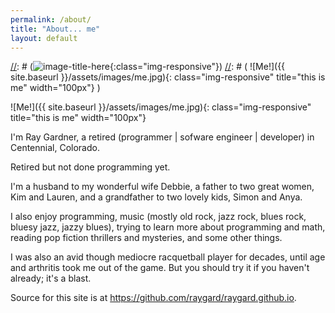 ```yaml
---
permalink: /about/
title: "About... me"
layout: default
---
```



[//]: # (this is a comment)
[//]: # (How to insert an image: thanks to David Egan https://dev-notes.eu/2016/01/images-in-kramdown-jekyll/)
[//]: # (![image-title-here](/path/to/image.jpg){:class="img-responsive"})
[//]: # ( ![Me!]({{ site.baseurl }}/assets/images/me.jpg){: class="img-responsive" title="this is me" width="100px"} )

![Me!]({{ site.baseurl }}/assets/images/me.jpg){: class="img-responsive" title="this is me" width="100px"}

I'm Ray Gardner, a retired (programmer \| sofware engineer \| developer) in Centennial, Colorado.

Retired but not done programming yet.

I'm a husband to my wonderful wife Debbie, a father to two great women, Kim and Lauren, and a grandfather to two lovely kids, Simon and Anya.

I also enjoy programming, music (mostly old rock, jazz rock, blues rock, bluesy jazz, jazzy blues), trying to learn more about programming and math, reading pop fiction thrillers and mysteries, and some other things.

I was also an avid though mediocre racquetball player for decades, until age and arthritis took me out of the game. But you should try it if you haven't already; it's a blast.

Source for this site is at <https://github.com/raygard/raygard.github.io>.
